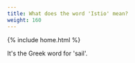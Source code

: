 ```yaml
---
title: What does the word 'Istio' mean?
weight: 160
---
```

{% include home.html %}

It's the Greek word for 'sail'.
